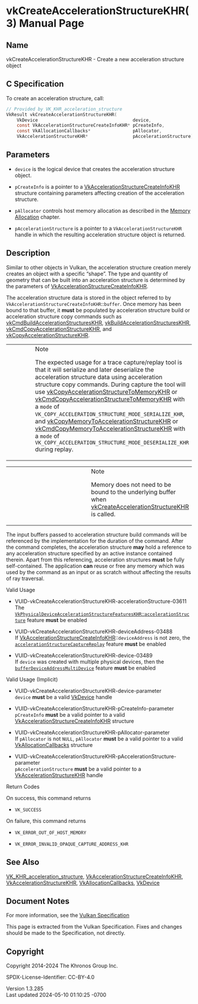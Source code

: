 # vkCreateAccelerationStructureKHR(3) Manual Page

## Name

vkCreateAccelerationStructureKHR - Create a new acceleration structure
object



## <a href="#_c_specification" class="anchor"></a>C Specification

To create an acceleration structure, call:

``` c
// Provided by VK_KHR_acceleration_structure
VkResult vkCreateAccelerationStructureKHR(
    VkDevice                                    device,
    const VkAccelerationStructureCreateInfoKHR* pCreateInfo,
    const VkAllocationCallbacks*                pAllocator,
    VkAccelerationStructureKHR*                 pAccelerationStructure);
```

## <a href="#_parameters" class="anchor"></a>Parameters

- `device` is the logical device that creates the acceleration structure
  object.

- `pCreateInfo` is a pointer to a
  [VkAccelerationStructureCreateInfoKHR](https://registry.khronos.org/vulkan/specs/1.3-extensions/man/html/VkAccelerationStructureCreateInfoKHR.html)
  structure containing parameters affecting creation of the acceleration
  structure.

- `pAllocator` controls host memory allocation as described in the <a
  href="https://registry.khronos.org/vulkan/specs/1.3-extensions/html/vkspec.html#memory-allocation"
  target="_blank" rel="noopener">Memory Allocation</a> chapter.

- `pAccelerationStructure` is a pointer to a
  `VkAccelerationStructureKHR` handle in which the resulting
  acceleration structure object is returned.

## <a href="#_description" class="anchor"></a>Description

Similar to other objects in Vulkan, the acceleration structure creation
merely creates an object with a specific “shape”. The type and quantity
of geometry that can be built into an acceleration structure is
determined by the parameters of
[VkAccelerationStructureCreateInfoKHR](https://registry.khronos.org/vulkan/specs/1.3-extensions/man/html/VkAccelerationStructureCreateInfoKHR.html).

The acceleration structure data is stored in the object referred to by
`VkAccelerationStructureCreateInfoKHR`::`buffer`. Once memory has been
bound to that buffer, it **must** be populated by acceleration structure
build or acceleration structure copy commands such as
[vkCmdBuildAccelerationStructuresKHR](https://registry.khronos.org/vulkan/specs/1.3-extensions/man/html/vkCmdBuildAccelerationStructuresKHR.html),
[vkBuildAccelerationStructuresKHR](https://registry.khronos.org/vulkan/specs/1.3-extensions/man/html/vkBuildAccelerationStructuresKHR.html),
[vkCmdCopyAccelerationStructureKHR](https://registry.khronos.org/vulkan/specs/1.3-extensions/man/html/vkCmdCopyAccelerationStructureKHR.html),
and
[vkCopyAccelerationStructureKHR](https://registry.khronos.org/vulkan/specs/1.3-extensions/man/html/vkCopyAccelerationStructureKHR.html).

<table>
<colgroup>
<col style="width: 50%" />
<col style="width: 50%" />
</colgroup>
<tbody>
<tr class="odd">
<td class="icon"><em></em></td>
<td class="content">Note
<p>The expected usage for a trace capture/replay tool is that it will
serialize and later deserialize the acceleration structure data using
acceleration structure copy commands. During capture the tool will use
<a
href="vkCopyAccelerationStructureToMemoryKHR.html">vkCopyAccelerationStructureToMemoryKHR</a>
or <a
href="vkCmdCopyAccelerationStructureToMemoryKHR.html">vkCmdCopyAccelerationStructureToMemoryKHR</a>
with a <code>mode</code> of
<code>VK_COPY_ACCELERATION_STRUCTURE_MODE_SERIALIZE_KHR</code>, and <a
href="vkCopyMemoryToAccelerationStructureKHR.html">vkCopyMemoryToAccelerationStructureKHR</a>
or <a
href="vkCmdCopyMemoryToAccelerationStructureKHR.html">vkCmdCopyMemoryToAccelerationStructureKHR</a>
with a <code>mode</code> of
<code>VK_COPY_ACCELERATION_STRUCTURE_MODE_DESERIALIZE_KHR</code> during
replay.</p></td>
</tr>
</tbody>
</table>

<table>
<colgroup>
<col style="width: 50%" />
<col style="width: 50%" />
</colgroup>
<tbody>
<tr class="odd">
<td class="icon"><em></em></td>
<td class="content">Note
<p>Memory does not need to be bound to the underlying buffer when <a
href="vkCreateAccelerationStructureKHR.html">vkCreateAccelerationStructureKHR</a>
is called.</p></td>
</tr>
</tbody>
</table>

The input buffers passed to acceleration structure build commands will
be referenced by the implementation for the duration of the command.
After the command completes, the acceleration structure **may** hold a
reference to any acceleration structure specified by an active instance
contained therein. Apart from this referencing, acceleration structures
**must** be fully self-contained. The application **can** reuse or free
any memory which was used by the command as an input or as scratch
without affecting the results of ray traversal.

Valid Usage

- <a
  href="#VUID-vkCreateAccelerationStructureKHR-accelerationStructure-03611"
  id="VUID-vkCreateAccelerationStructureKHR-accelerationStructure-03611"></a>
  VUID-vkCreateAccelerationStructureKHR-accelerationStructure-03611  
  The <a
  href="https://registry.khronos.org/vulkan/specs/1.3-extensions/html/vkspec.html#features-accelerationStructure"
  target="_blank"
  rel="noopener"><code>VkPhysicalDeviceAccelerationStructureFeaturesKHR</code>::<code>accelerationStructure</code></a>
  feature **must** be enabled

- <a href="#VUID-vkCreateAccelerationStructureKHR-deviceAddress-03488"
  id="VUID-vkCreateAccelerationStructureKHR-deviceAddress-03488"></a>
  VUID-vkCreateAccelerationStructureKHR-deviceAddress-03488  
  If
  [VkAccelerationStructureCreateInfoKHR](https://registry.khronos.org/vulkan/specs/1.3-extensions/man/html/VkAccelerationStructureCreateInfoKHR.html)::`deviceAddress`
  is not zero, the <a
  href="https://registry.khronos.org/vulkan/specs/1.3-extensions/html/vkspec.html#features-accelerationStructureCaptureReplay"
  target="_blank"
  rel="noopener"><code>accelerationStructureCaptureReplay</code></a>
  feature **must** be enabled

- <a href="#VUID-vkCreateAccelerationStructureKHR-device-03489"
  id="VUID-vkCreateAccelerationStructureKHR-device-03489"></a>
  VUID-vkCreateAccelerationStructureKHR-device-03489  
  If `device` was created with multiple physical devices, then the <a
  href="https://registry.khronos.org/vulkan/specs/1.3-extensions/html/vkspec.html#features-bufferDeviceAddressMultiDevice"
  target="_blank"
  rel="noopener"><code>bufferDeviceAddressMultiDevice</code></a> feature
  **must** be enabled

Valid Usage (Implicit)

- <a href="#VUID-vkCreateAccelerationStructureKHR-device-parameter"
  id="VUID-vkCreateAccelerationStructureKHR-device-parameter"></a>
  VUID-vkCreateAccelerationStructureKHR-device-parameter  
  `device` **must** be a valid [VkDevice](https://registry.khronos.org/vulkan/specs/1.3-extensions/man/html/VkDevice.html) handle

- <a href="#VUID-vkCreateAccelerationStructureKHR-pCreateInfo-parameter"
  id="VUID-vkCreateAccelerationStructureKHR-pCreateInfo-parameter"></a>
  VUID-vkCreateAccelerationStructureKHR-pCreateInfo-parameter  
  `pCreateInfo` **must** be a valid pointer to a valid
  [VkAccelerationStructureCreateInfoKHR](https://registry.khronos.org/vulkan/specs/1.3-extensions/man/html/VkAccelerationStructureCreateInfoKHR.html)
  structure

- <a href="#VUID-vkCreateAccelerationStructureKHR-pAllocator-parameter"
  id="VUID-vkCreateAccelerationStructureKHR-pAllocator-parameter"></a>
  VUID-vkCreateAccelerationStructureKHR-pAllocator-parameter  
  If `pAllocator` is not `NULL`, `pAllocator` **must** be a valid
  pointer to a valid [VkAllocationCallbacks](https://registry.khronos.org/vulkan/specs/1.3-extensions/man/html/VkAllocationCallbacks.html)
  structure

- <a
  href="#VUID-vkCreateAccelerationStructureKHR-pAccelerationStructure-parameter"
  id="VUID-vkCreateAccelerationStructureKHR-pAccelerationStructure-parameter"></a>
  VUID-vkCreateAccelerationStructureKHR-pAccelerationStructure-parameter  
  `pAccelerationStructure` **must** be a valid pointer to a
  [VkAccelerationStructureKHR](https://registry.khronos.org/vulkan/specs/1.3-extensions/man/html/VkAccelerationStructureKHR.html) handle

Return Codes

On success, this command returns  
- `VK_SUCCESS`

On failure, this command returns  
- `VK_ERROR_OUT_OF_HOST_MEMORY`

- `VK_ERROR_INVALID_OPAQUE_CAPTURE_ADDRESS_KHR`

## <a href="#_see_also" class="anchor"></a>See Also

[VK_KHR_acceleration_structure](https://registry.khronos.org/vulkan/specs/1.3-extensions/man/html/VK_KHR_acceleration_structure.html),
[VkAccelerationStructureCreateInfoKHR](https://registry.khronos.org/vulkan/specs/1.3-extensions/man/html/VkAccelerationStructureCreateInfoKHR.html),
[VkAccelerationStructureKHR](https://registry.khronos.org/vulkan/specs/1.3-extensions/man/html/VkAccelerationStructureKHR.html),
[VkAllocationCallbacks](https://registry.khronos.org/vulkan/specs/1.3-extensions/man/html/VkAllocationCallbacks.html),
[VkDevice](https://registry.khronos.org/vulkan/specs/1.3-extensions/man/html/VkDevice.html)

## <a href="#_document_notes" class="anchor"></a>Document Notes

For more information, see the <a
href="https://registry.khronos.org/vulkan/specs/1.3-extensions/html/vkspec.html#vkCreateAccelerationStructureKHR"
target="_blank" rel="noopener">Vulkan Specification</a>

This page is extracted from the Vulkan Specification. Fixes and changes
should be made to the Specification, not directly.

## <a href="#_copyright" class="anchor"></a>Copyright

Copyright 2014-2024 The Khronos Group Inc.

SPDX-License-Identifier: CC-BY-4.0

Version 1.3.285  
Last updated 2024-05-10 01:10:25 -0700
